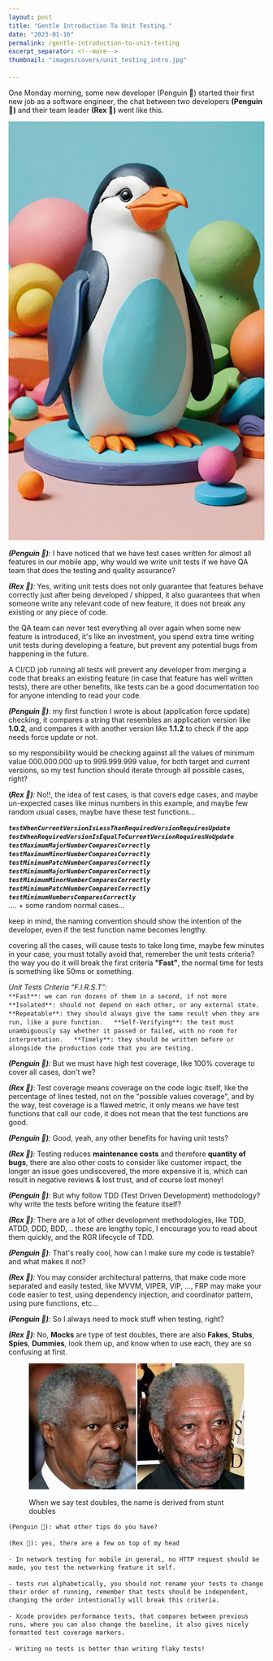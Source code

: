 ```yaml
---
layout: post
title: "Gentle Introduction To Unit Testing."
date: "2023-01-16"
permalink: /gentle-introduction-to-unit-testing
excerpt_separator: <!--more-->
thumbnail: "images/covers/unit_testing_intro.jpg"

---
```


One Monday morning, some new developer (Penguin 🐧) started their first new job as a software engineer, the chat between two developers **(Penguin 🐧)** and their team leader **(Rex 🦖)** went like this.  
<!--more-->
![](images/covers/unit_testing_intro_full.jpg)

_**(Penguin 🐧)**:_ I have noticed that we have test cases written for almost all features in our mobile app, why would we write unit tests if we have QA team that does the testing and quality assurance?  
  
_**(Rex 🦖)**:_ Yes, writing unit tests does not only guarantee that features behave correctly just after being developed / shipped, it also guarantees that when someone write any relevant code of new feature, it does not break any existing or any piece of code.  

the QA team can never test everything all over again when some new feature is introduced, it's like an investment, you spend extra time writing unit tests during developing a feature, but prevent any potential bugs from happening in the future.  
  
A CI/CD job running all tests will prevent any developer from merging a code that breaks an existing feature (in case that feature has well written tests), there are other benefits, like tests can be a good documentation too for anyone intending to read your code.  
  
_**(Penguin 🐧)**:_ my first function I wrote is about (application force update) checking, it compares a string that resembles an application version like **1.0.2**, and compares it with another version like **1.1.2** to check if the app needs force update or not.  
  
so my responsibility would be checking against all the values of minimum value 000.000.000 up to 999.999.999 value, for both target and current versions, so my test function should iterate through all possible cases, right?  
  
**(**_**Rex 🦖)**:_ No!!, the idea of test cases, is that covers edge cases, and maybe un-expected cases like minus numbers in this example, and maybe few random usual cases, maybe have these test functions...  
  
**_`testWhenCurrentVersionIsLessThanRequiredVersionRequiresUpdate   testWhenRequiredVersionIsEqualToCurrentVersionRequiresNoUpdate   testMaximumMajorNumberComparesCorrectly   testMaximumMinorNumberComparesCorrectly   testMinimumPatchNumberComparesCorrectly   testMinimumMajorNumberComparesCorrectly   testMinimumMinorNumberComparesCorrectly   testMinimumPatchNumberComparesCorrectly   testMinimumNumbersComparesCorrectly`_**  
.... + some random normal cases...  
  
keep in mind, the naming convention should show the intention of the developer, even if the test function name becomes lengthy.  
  
covering all the cases, will cause tests to take long time, maybe few minutes in your case, you must totally avoid that, remember the unit tests criteria? the way you do it will break the first criteria **"Fast"**, the normal time for tests is something like 50ms or something.  
  
_Unit Tests Criteria “F.I.R.S.T”:_  
`**Fast**: we can run dozens of them in a second, if not more   **Isolated**: should not depend on each other, or any external state.   **Repeatable**: they should always give the same result when they are run, like a pure function.   **Self-Verifying**: the test must unambiguously say whether it passed or failed, with no room for interpretation.   **Timely**: they should be written before or alongside the production code that you are testing.`

  
_**(Penguin 🐧)**:_ But we must have high test coverage, like 100% coverage to cover all cases, don't we?  
  
**_(Rex 🦖)_**: Test coverage means coverage on the code logic itself, like the percentage of lines tested, not on the "possible values coverage", and by the way, test coverage is a flawed metric, it only means we have test functions that call our code, it does not mean that the test functions are good.  
  
_**(Penguin 🐧)**:_ Good, yeah, any other benefits for having unit tests?  
  
_**(Rex 🦖)**:_ Testing reduces **maintenance costs** and therefore **quantity of bugs**, there are also other costs to consider like customer impact, the longer an issue goes undiscovered, the more expensive it is, which can result in negative reviews & lost trust, and of course lost money!  
  
_**(Penguin 🐧)**:_ But why follow TDD (Test Driven Development) methodology? why write the tests before writing the feature itself?  
  
_**(Rex 🦖)**:_ There are a lot of other development methodologies, like TDD, ATDD, DDD, BDD, .. these are lengthy topic, I encourage you to read about them quickly, and the RGR lifecycle of TDD.  
  
_**(Penguin 🐧)**:_ That's really cool, how can I make sure my code is testable? and what makes it not?  
  
_**(Rex 🦖)**:_ You may consider architectural patterns, that make code more separated and easily tested, like MVVM, VIPER, VIP, ..., FRP may make your code easier to test, using dependency injection, and coordinator pattern, using pure functions, etc...  
  
_**(Penguin 🐧)**:_ So I always need to mock stuff when testing, right?  
  
_**(Rex 🦖)**:_ No, **Mocks** are type of test doubles, there are also **Fakes**, **Stubs**, **Spies**, **Dummies**, look them up, and know when to use each, they are so confusing at first.

<figure>

![](images/test_doubles.jpg)

<figcaption>

When we say test doubles, the name is derived from stunt doubles

</figcaption>

</figure>

```
(Penguin 🐧): what other tips do you have?

(Rex 🦖): yes, there are a few on top of my head

- In network testing for mobile in general, no HTTP request should be made, you test the networking feature it self.

- tests run alphabetically, you should not rename your tests to change their order of running, remember that tests should be independent, changing the order intentionally will break this criteria.

- Xcode provides performance tests, that compares between previous runs, where you can also change the baseline, it also gives nicely formatted test coverage markers.

- Writing no tests is better than writing flaky tests!


```
